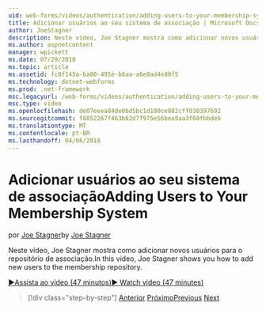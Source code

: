 ```yaml
---
uid: web-forms/videos/authentication/adding-users-to-your-membership-system
title: Adicionar usuários ao seu sistema de associação | Microsoft Docs
author: JoeStagner
description: Neste vídeo, Joe Stagner mostra como adicionar novos usuários para o repositório de associação.
ms.author: aspnetcontent
manager: wpickett
ms.date: 07/29/2010
ms.topic: article
ms.assetid: fc0f145a-ba00-495e-b8aa-a6e8ad4e80f5
ms.technology: dotnet-webforms
ms.prod: .net-framework
msc.legacyurl: /web-forms/videos/authentication/adding-users-to-your-membership-system
msc.type: video
ms.openlocfilehash: de07eeea84de0bd5bc1d100ce882cff038397692
ms.sourcegitcommit: f8852267f463b62d7f975e56bea9aa3f68fbbdeb
ms.translationtype: MT
ms.contentlocale: pt-BR
ms.lasthandoff: 04/06/2018
---
```

<a name="adding-users-to-your-membership-system"></a><span data-ttu-id="4f399-103">Adicionar usuários ao seu sistema de associação</span><span class="sxs-lookup"><span data-stu-id="4f399-103">Adding Users to Your Membership System</span></span>
====================
<span data-ttu-id="4f399-104">por [Joe Stagner](https://github.com/JoeStagner)</span><span class="sxs-lookup"><span data-stu-id="4f399-104">by [Joe Stagner](https://github.com/JoeStagner)</span></span>

<span data-ttu-id="4f399-105">Neste vídeo, Joe Stagner mostra como adicionar novos usuários para o repositório de associação.</span><span class="sxs-lookup"><span data-stu-id="4f399-105">In this video, Joe Stagner shows you how to add new users to the membership repository.</span></span>

[<span data-ttu-id="4f399-106">&#9654;Assista ao vídeo (47 minutos)</span><span class="sxs-lookup"><span data-stu-id="4f399-106">&#9654; Watch video (47 minutes)</span></span>](https://channel9.msdn.com/Blogs/ASP-NET-Site-Videos/adding-users-to-your-membership-system)

> [!div class="step-by-step"]
> <span data-ttu-id="4f399-107">[Anterior](validating-users-with-the-login-control.md)
> [Próximo](logging-users-into-your-membership-system.md)</span><span class="sxs-lookup"><span data-stu-id="4f399-107">[Previous](validating-users-with-the-login-control.md)
[Next](logging-users-into-your-membership-system.md)</span></span>
